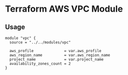 # Terraform AWS VPC Module

## Usage

```hcl
module "vpc" {
  source = "../../modules/vpc"

  aws_profile              = var.aws_profile
  aws_region_name          = var.aws_region_name
  project_name             = var.project_name
  availability_zones_count = 2
}
```
